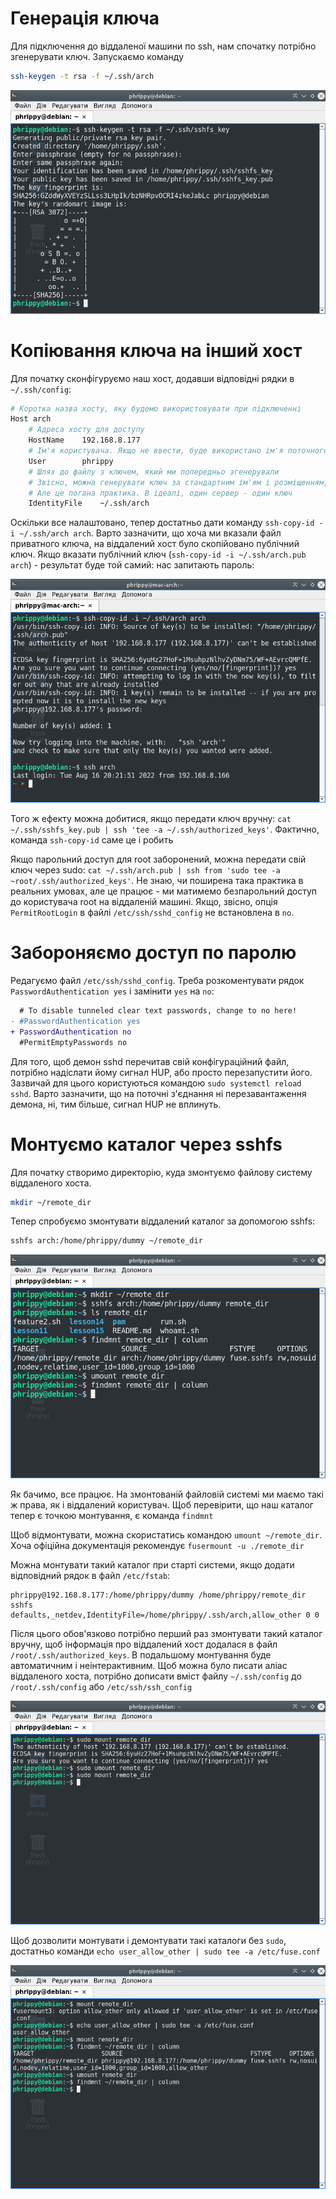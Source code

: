 # Генерація ключа
Для підключення до віддаленої машини по ssh, нам спочатку потрібно згенерувати ключ. Запускаємо команду
```bash
ssh-keygen -t rsa -f ~/.ssh/arch
```

![Генерація ssh-ключа](ssh-keygen.png)

# Копіювання ключа на інший хост
Для початку сконфігуруємо наш хост, додавши відповідні рядки в `~/.ssh/config`:

```bash
# Коротка назва хосту, яку будемо використовувати при підключенні
Host arch
	# Адреса хосту для доступу
	HostName	192.168.8.177
	# Ім'я користувача. Якщо не ввести, буде використано ім'я поточного користувача
	User		phrippy
	# Шлях до файлу з ключем, який ми попередньо згенерували
	# Звісно, можна генерувати ключ за стандартним ім'ям і розміщенням, а потім опускати цей рядок
	# Але це погана практика. В ідеалі, один сервер - один ключ
	IdentityFile	~/.ssh/arch
```
Оскільки все налаштовано, тепер достатньо дати команду `ssh-copy-id -i ~/.ssh/arch arch`. Варто зазначити, що хоча ми вказали файл приватного ключа, на віддалений хост було скопійовано публічний ключ. Якщо вказати публічний ключ (`ssh-copy-id -i ~/.ssh/arch.pub arch`) - результат буде той самий: нас запитають пароль:

![Копіювання ключа на віддалений хост](ssh-first-login.png)

Того ж ефекту можна добитися, якщо передати ключ вручну: `cat ~/.ssh/sshfs_key.pub | ssh 'tee -a ~/.ssh/authorized_keys'`. Фактично, команда `ssh-copy-id` саме це і робить

Якщо парольний доступ для root заборонений, можна передати свій ключ через sudo: `cat ~/.ssh/arch.pub | ssh from 'sudo tee -a ~root/.ssh/authorized_keys'`. Не знаю, чи поширена така практика в реальних умовах, але це працює - ми матимемо безпарольний доступ до користувача root на віддаленій машині. Якщо, звісно, опція `PermitRootLogin` в файлі `/etc/ssh/sshd_config` не встановлена в `no`.

# Забороняємо доступ по паролю
Редагуємо файл `/etc/ssh/sshd_config`. Треба розкоментувати рядок `PasswordAuthentication yes` і замінити `yes` на `no`:

```diff
  # To disable tunneled clear text passwords, change to no here!
- #PasswordAuthentication yes
+ PasswordAuthentication no
  #PermitEmptyPasswords no
```

Для того, щоб демон sshd перечитав свій конфігураційний файл, потрібно надіслати йому сигнал HUP, або просто перезапустити його. Зазвичай для цього користуються командою `sudo systemctl reload sshd`. Варто зазначити, що на поточні з'єднання ні перезавантаження демона, ні, тим більше, сигнал HUP не вплинуть.

# Монтуємо каталог через sshfs
Для початку створимо директорію, куда змонтуємо файлову систему віддаленого хоста.

```bash
mkdir ~/remote_dir
```

Тепер спробуємо змонтувати віддалений каталог за допомогою sshfs:

```bash
sshfs arch:/home/phrippy/dummy ~/remote_dir
```
![Монтування через sshfs](sshfs-mount.png)

Як бачимо, все працює. На змонтованій файловій системі ми маємо такі ж права, як і віддалений користувач. Щоб перевірити, що наш каталог тепер є точкою монтування, є команда `findmnt`

Щоб відмонтувати, можна скористатись командою `umount ~/remote_dir`. Хоча офіційна документація рекомендує `fusermount -u ./remote_dir`

Можна монтувати такий каталог при старті системи, якщо додати відповідний рядок в файл `/etc/fstab`:

```
phrippy@192.168.8.177:/home/phrippy/dummy /home/phrippy/remote_dir sshfs defaults,_netdev,IdentityFile=/home/phrippy/.ssh/arch,allow_other 0 0
```

Після цього обов'язково потрібно перший раз змонтувати такий каталог вручну, щоб інформація про віддалений хост додалася в файл `/root/.ssh/authorized_keys`. В подальшому монтування буде автоматичним і неінтерактивним. Щоб можна було писати аліас віддаленого хоста, потрібно дописати вміст файлу `~/.ssh/config` до `/root/.ssh/config` або `/etc/ssh/ssh_config`

![Перше монтування sshfs через fstab](known-hosts.png)

Щоб дозволити монтувати і демонтувати такі каталоги без `sudo`, достатньо команди `echo user_allow_other | sudo tee -a /etc/fuse.conf`

![Дозволяємо монтування звичайним користувачам](allow-other.png)
